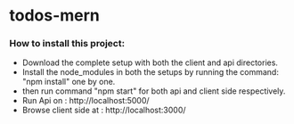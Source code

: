 # todos-mern

### How to install this project:
- Download the complete setup with both the client and api directories.
- Install the node_modules in both the setups by running the command: "npm install" one by one.
- then run command "npm start" for both api and client side respectively.
- Run Api on : http://localhost:5000/
- Browse client side at : http://localhost:3000/

